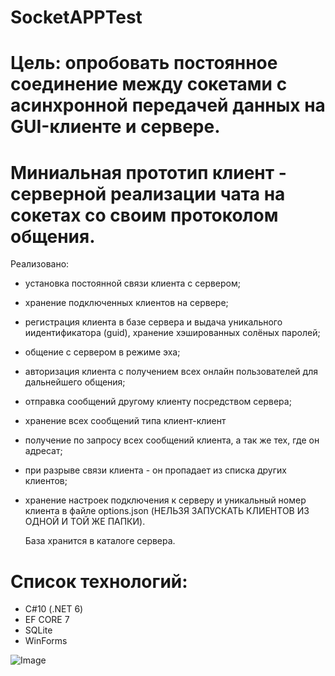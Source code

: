 # SocketAPPTest

# Цель: опробовать постоянное соединение между сокетами с асинхронной передачей данных на GUI-клиенте и сервере.

# Миниальная прототип клиент - серверной реализации чата на сокетах со своим протоколом общения.
Реализовано:
 - установка постоянной связи клиента с сервером;
 - хранение подключенных клиентов на сервере;
 - регистрация клиента в базе сервера и выдача уникального иидентификатора (guid), хранение хэшированных солёных паролей;
 - общение с сервером в режиме эха;
 - авторизация клиента с получением всех онлайн пользователей для дальнейшего общения;
 - отправка сообщений другому клиенту посредством сервера;
 - хранение всех сообщений типа клиент-клиент
 - получение по запросу всех сообщений клиента, а так же тех, где он адресат;
 - при разрыве связи клиента - он пропадает из списка других клиентов;
 - хранение настроек подключения к серверу и уникальный номер клиента в файле options.json (НЕЛЬЗЯ ЗАПУСКАТЬ КЛИЕНТОВ ИЗ ОДНОЙ И ТОЙ ЖЕ ПАПКИ).

   База хранится в каталоге сервера.

# Список технологий:
  - C#10 (.NET 6)
  - EF CORE 7
  - SQLite
  - WinForms

![Image](https://github.com/Dovmial/ChatSocketAsync/assets/16364360/9758e312-c212-42b2-add8-bca35642a71b)
